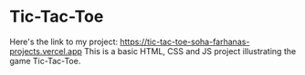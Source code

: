 # Tic-Tac-Toe
Here's the link to my project: https://tic-tac-toe-soha-farhanas-projects.vercel.app
This is a basic HTML, CSS and JS project illustrating the game Tic-Tac-Toe.
